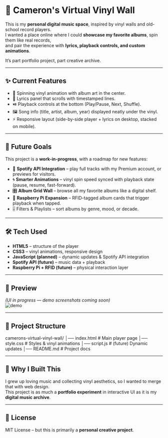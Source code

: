 # 🎵 Cameron's Virtual Vinyl Wall  

This is my **personal digital music space**, inspired by vinyl walls and old-school record players.  
I wanted a place online where I could **showcase my favorite albums**, spin them like real records,  
and pair the experience with **lyrics, playback controls, and custom animations**.  

It’s part portfolio project, part creative archive.  

---

## ✨ Current Features
- 📀 Spinning vinyl animation with album art in the center.  
- 🎤 Lyrics panel that scrolls with timestamped lines.  
- ⏯️ Playback controls at the bottom (Play/Pause, Next, Shuffle).  
- 🖼️ Song info (title, artist, album, year) displayed neatly under the vinyl.  
- ⚡ Responsive layout (side-by-side player + lyrics on desktop, stacked on mobile).  

---

## 🚀 Future Goals
This project is a **work-in-progress**, with a roadmap for new features:
- 🔗 **Spotify API Integration** – play full tracks with my Premium account, or previews for visitors.  
- 🌀 **Smarter Animations** – vinyl spin speed synced with playback state (pause, resume, fast-forward).  
- 🎛️ **Album Grid Wall** – browse all my favorite albums like a digital shelf.  
- 📡 **Raspberry Pi Expansion** – RFID-tagged album cards that trigger playback when tapped.  
- 🎚️ Filters & Playlists – sort albums by genre, mood, or decade.  

---

## 🛠️ Tech Used
- **HTML5** – structure of the player  
- **CSS3** – vinyl animations, responsive design  
- **JavaScript (planned)** – dynamic updates & Spotify API integration  
- **Spotify API (future)** – music data + playback  
- **Raspberry Pi + RFID (future)** – physical interaction layer  

---

## 📸 Preview  
*(UI in progress — demo screenshots coming soon)*  
![demo](https://via.placeholder.com/800x400.png?text=Cameron%27s+Vinyl+Wall+Demo)  

---

## 📂 Project Structure
camerons-virtual-vinyl-wall/
│── index.html # Main player page
│── style.css # Styles & vinyl animations
│── script.js # (future) Dynamic updates
│── README.md # Project docs

---

## 🙌 Why I Built This
I grew up loving music and collecting vinyl aesthetics, so I wanted to merge that with web design.  
This project is as much a **portfolio experiment** in interactive UI as it is my **digital music archive**.  

---

## 📝 License
MIT License – but this is primarily a **personal creative project**.  
